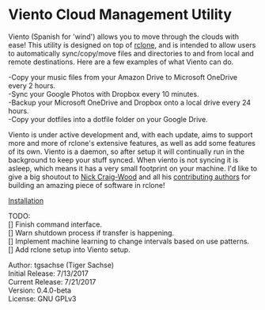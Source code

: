 # Viento Cloud Management Utility

Viento (Spanish for 'wind') allows you to move through the clouds with ease! This utility is designed on top of [rclone](https://rclone.org/), and is intended to allow users to automatically sync/copy/move files and directories to and from local and remote destinations. Here are a few examples of what Viento can do.

-Copy your music files from your Amazon Drive to Microsoft OneDrive every 2 hours.  
-Sync your Google Photos with Dropbox every 10 minutes.  
-Backup your Microsoft OneDrive and Dropbox onto a local drive every 24 hours.  
-Copy your dotfiles into a dotfile folder on your Google Drive.  

Viento is under active development and, with each update, aims to support more and more of rclone's extensive features, as well as add some features of its own. Viento is a daemon, so after setup it will continually run in the background to keep your stuff synced. When viento is not syncing it is asleep, which means it has a very small footprint on your machine. I'd like to give a big shoutout to [Nick Craig-Wood](https://github.com/ncw) and all his [contributing authors](https://rclone.org/authors/) for building an amazing piece of software in rclone!

[Installation](INSTALL.md)

TODO:  
[] Finish command interface.  
[] Warn shutdown process if transfer is happening.  
[] Implement machine learning to change intervals based on use patterns.  
[] Add rclone setup into Viento setup.  

Author: tgsachse (Tiger Sachse)  
Initial Release: 7/13/2017  
Current Release: 7/21/2017  
Version: 0.4.0-beta  
License: GNU GPLv3 
